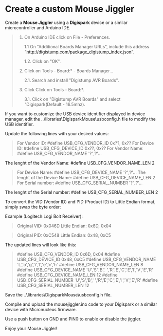 # Create a custom Mouse Jiggler

Create a **Mouse Jiggler** using a **Digispark** device or a similar microcontroller and Arduino IDE.

> 1. On Arduino IDE click on File - Preferences.
> 
>    1.1 On "Additional Boards Manager URLs", include this address "http://digistump.com/package_digistump_index.json".
> 
>    1.2. Click on "OK".
> 
> 2. Click on Tools - Board:* - Boards Manager...
> 
>    2.1. Search and install "Digistump AVR Boards".
> 
> 3. Click Click on Tools - Board:*.
> 
>    3.1. Click on "Digistump AVR Boards" and select "Digispark(Default - 16.5mhz).
 
If you want to customize the USB device identifier displayed in device manager, edit the ..\libraries\DigisparkMouse\usbconfig.h file to modify the USB identifier.

Update the following lines with your desired values:

>For Vendor ID: #define USB_CFG_VENDOR_ID 0x??, 0x??
>For Device ID: #define USB_CFG_DEVICE_ID 0x??, 0x??
> For Vendor Name: #define USB_CFG_VENDOR_NAME     '?','?'...

The lenght of the Vendor Name: #define USB_CFG_VENDOR_NAME_LEN 2

> For Device Name: #define USB_CFG_DEVICE_NAME     '?','?'...
> The lenght of the Device Name: #define USB_CFG_DEVICE_NAME_LEN 2
> For Serial number: #define USB_CFG_SERIAL_NUMBER   '?','?'...

The lenght of the Serial number: #define USB_CFG_SERIAL_NUMBER_LEN   2

To convert the VID (Vendor ID) and PID (Product ID) to Little Endian format, simply swap the byte order:

Example (Logitech Logi Bolt Receiver):

> Original VID: 0x046D
>Little Endian: 0x6D, 0x04

>Original PID: 0xC548
>Little Endian: 0x48, 0xC5

The updated lines will look like this:

>#define USB_CFG_VENDOR_ID 0x6D, 0x04
>#define USB_CFG_DEVICE_ID 0x48, 0xC5
>#define USB_CFG_VENDOR_NAME     'L','o','g','i','t','e','c','h'
>#define USB_CFG_VENDOR_NAME_LEN 8
>#define USB_CFG_DEVICE_NAME     'U','S','B',' ','R','E','C','E','I','V','E','R'
>#define USB_CFG_DEVICE_NAME_LEN 12
>#define USB_CFG_SERIAL_NUMBER   'U','S','B',' ','R','E','C','E','I','V','E','R'
>#define USB_CFG_SERIAL_NUMBER_LEN   12

Save the ..\libraries\DigisparkMouse\usbconfig.h file.

Compile and upload the mousejiggler.ino code to your Digispark or a similar device with Micronucleus firmware.

Use a push button on GND and PIN0 to enable or disable the jiggler.

Enjoy your Mouse Jiggler!

